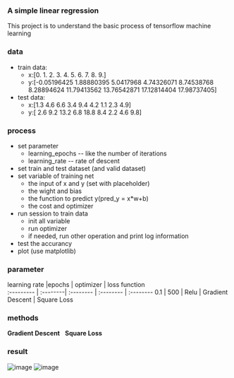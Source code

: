 ### A simple linear regression
This project is to understand the basic process of tensorflow machine learning<br>

### data
* train data:<br>
  * x:[0. 1. 2. 3. 4. 5. 6. 7. 8. 9.]<br>
  * y:[-0.05196425  1.88880395  5.0417968   4.74326071  8.74538768  8.28894624  11.79413562 13.76542871 17.12814404 17.98737405]<br>
* test data:<br>
  * x:[1.3 4.6 6.6 3.4 9.4 4.2 1.1 2.3 4.9]<br>
  * y:[ 2.6  9.2 13.2  6.8 18.8  8.4  2.2  4.6  9.8]<br>
### process
* set parameter<br>
  * learning_epochs -- like the number of iterations<br>
  * learning_rate -- rate of descent<br>
* set train and test dataset (and valid dataset)<br>
* set variable of training net<br>
  * the input of x and y (set with placeholder)<br>
  * the wight and bias<br>
  * the function to predict y(pred_y = x*w+b)<br>
  * the cost and optimizer<br>
* run session to train data<br>
  * init all variable<br>
  * run optimizer<br>
  * if needed, run other operation and print log information<br>
* test the accurancy<br>
* plot (use matplotlib)<br>
### parameter
learning rate  |epochs | optimizer | loss function  
:--------- | :--------| :-------- | :-------- | :--------
0.1  | 500 | Relu | Gradient Descent | Square Loss
### methods
**Gradient Descent**  
**Square Loss**  
### result
![image](https://github.com/Jzmo/tf/raw/master/BasicTest/LinearRegression/result.PNG)
![image](https://github.com/Jzmo/tf/raw/master/BasicTest/LinearRegression/linearRegression.png)
